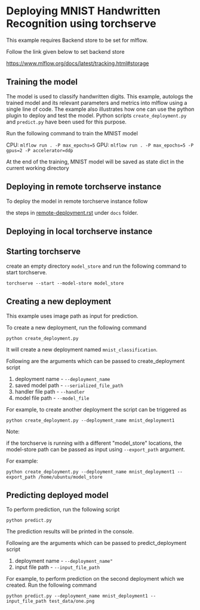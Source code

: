 # Deploying MNIST Handwritten Recognition using torchserve

This example requires Backend store to be set for mlflow.

Follow the link given below to set backend store

https://www.mlflow.org/docs/latest/tracking.html#storage

## Training the model
The model is used to classify handwritten digits.
This example, autologs the trained model and its relevant parameters and metrics into mlflow using a single line of code. 
The example also illustrates how one can use the python plugin to deploy and test the model.
Python scripts `create_deployment.py` and `predict.py` have been used for this purpose.

Run the following command to train the MNIST model

CPU: `mlflow run . -P max_epochs=5`
GPU: `mlflow run . -P max_epochs=5 -P gpus=2 -P accelerator=ddp`

At the end of the training, MNIST model will be saved as state dict in the current working directory

## Deploying in remote torchserve instance

To deploy the model in remote torchserve instance follow

the steps in [remote-deployment.rst](../../docs/remote-deployment.rst) under `docs` folder.


## Deploying in local torchserve instance

## Starting torchserve

create an empty directory `model_store` and run the following command to start torchserve.

`torchserve --start --model-store model_store`

## Creating a new deployment

This example uses image path as input for prediction.

To create a new deployment, run the following command

`python create_deployment.py`

It will create a new deployment named `mnist_classification`.

Following are the arguments which can be passed to create_deployment script

1. deployment name - `--deployment_name`
2. saved model path - `--serialized_file_path`
3. handler file path - `--handler`
4. model file path - `--model_file`

For example, to create another deployment the script can be triggered as

`python create_deployment.py --deployment_name mnist_deployment1`

Note:

if the torchserve is running with a different "model_store" locations, the model-store path 
can be passed as input using `--export_path` argument.

For example:

`python create_deployment.py --deployment_name mnist_deployment1 --export_path /home/ubuntu/model_store`

## Predicting deployed model

To perform prediction, run the following script

`python predict.py`

The prediction results will be printed in the console. 

Following are the arguments which can be passed to predict_deployment script

1. deployment name - `--deployment_name"`
2. input file path - `--input_file_path`

For example, to perform prediction on the second deployment which we created. Run the following command

`python predict.py --deployment_name mnist_deployment1 --input_file_path test_data/one.png`
